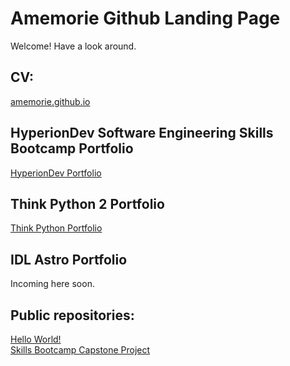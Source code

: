 # Amemorie Github Landing Page

Welcome! Have a look around.


## CV:
[amemorie.github.io](https://amemorie.github.io)

## HyperionDev Software Engineering Skills Bootcamp Portfolio
[HyperionDev Portfolio](https://github.com/amemorie/hyperiondev)

## Think Python 2 Portfolio
[Think Python Portfolio](https://github.com/amemorie/thinkpython2)

## IDL Astro Portfolio
Incoming here soon. 

## Public repositories:
[Hello World!](https://github.com/amemorie/byb_project)\
[Skills Bootcamp Capstone Project](https://github.com/amemorie/finalCapstone)
<!--

- 🔭 I’m currently working on ...
- 🌱 I’m currently learning ...
- 👯 I’m looking to collaborate on ...
- 🤔 I’m looking for help with ...
- 💬 Ask me about ...
- 📫 How to reach me: ...
- 😄 Pronouns: ...
- ⚡ Fun fact: ...
-->
